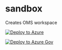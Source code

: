 # sandbox

Creates OMS workspace

[![Deploy to Azure](http://azuredeploy.net/deploybutton.png)](https://portal.azure.com/#create/Microsoft.Template/uri/https%3A%2F%2Fraw.githubusercontent.com%2Fjomolesk%2Fsandbox%2Fmaster%2Fazuredeploy.json)

[![Deploy to Azure Gov](http://azuredeploy.net/AzureGov.png)](https://portal.azure.us/#create/Microsoft.Template/uri/https%3A%2F%2Fraw.githubusercontent.com%2Fjomolesk%2Fsandbox%2Fmaster%2Fazuredeploy-gov.json)
